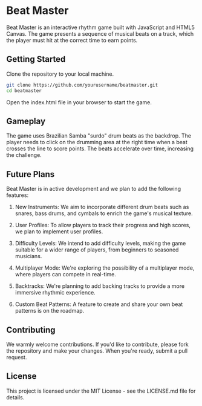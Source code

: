 # Beat Master

Beat Master is an interactive rhythm game built with JavaScript and HTML5 Canvas. The game presents a sequence of musical beats on a track, which the player must hit at the correct time to earn points.

## Getting Started

Clone the repository to your local machine.

```bash
git clone https://github.com/yourusername/beatmaster.git
cd beatmaster
```

Open the index.html file in your browser to start the game.

## Gameplay
The game uses Brazilian Samba "surdo" drum beats as the backdrop. The player needs to click on the drumming area at the right time when a beat crosses the line to score points. The beats accelerate over time, increasing the challenge.

## Future Plans
Beat Master is in active development and we plan to add the following features:

1. New Instruments: We aim to incorporate different drum beats such as snares, bass drums, and cymbals to enrich the game's musical texture.

2. User Profiles: To allow players to track their progress and high scores, we plan to implement user profiles.

3. Difficulty Levels: We intend to add difficulty levels, making the game suitable for a wider range of players, from beginners to seasoned musicians.

4. Multiplayer Mode: We're exploring the possibility of a multiplayer mode, where players can compete in real-time.

5. Backtracks: We're planning to add backing tracks to provide a more immersive rhythmic experience.

6. Custom Beat Patterns: A feature to create and share your own beat patterns is on the roadmap.

## Contributing
We warmly welcome contributions. If you'd like to contribute, please fork the repository and make your changes. When you're ready, submit a pull request.

## License
This project is licensed under the MIT License - see the LICENSE.md file for details.
